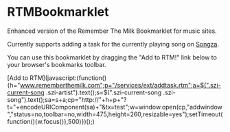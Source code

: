 RTMBookmarklet
==============

Enhanced version of the Remember The Milk Bookmarklet for music sites.

Currently supports adding a task for the currently playing song on [Songza](http://songza.com).

You can use this bookmarklet by dragging the "Add to RTM!" link below to your browser's bookmarks toolbar.

[Add to RTM](javascript:(function(){h="www.rememberthemilk.com";p="/services/ext/addtask.rtm";a=$(".szi-current-song .szi-artist").text();s=$(".szi-current-song .szi-song").text();sa=s+a;cp="http://"+h+p+"?t="+encodeURIComponent(sa)+"&tx=test";w=window.open(cp,"addwindow","status=no,toolbar=no,width=475,height=260,resizable=yes");setTimeout(function(){w.focus()},500)})();)